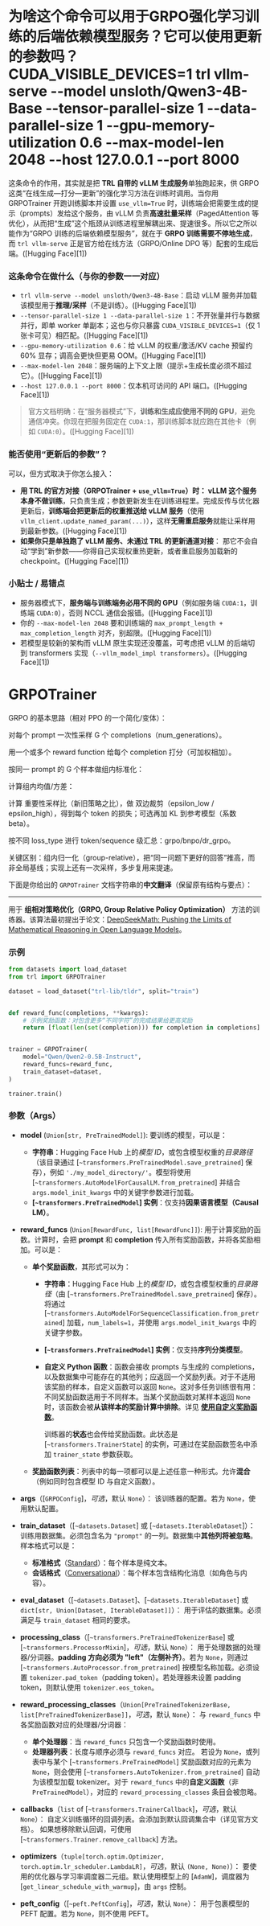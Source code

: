 # 为啥这个命令可以用于GRPO强化学习训练的后端依赖模型服务？它可以使用更新的参数吗？ CUDA_VISIBLE_DEVICES=1 trl vllm-serve --model unsloth/Qwen3-4B-Base --tensor-parallel-size 1 --data-parallel-size 1 --gpu-memory-utilization 0.6 --max-model-len 2048 --host 127.0.0.1 --port 8000
这条命令的作用，其实就是把 **TRL 自带的 vLLM 生成服务**单独跑起来，供 GRPO 这类“在线生成—打分—更新”的强化学习方法在训练时调用。当你用 GRPOTrainer 开跑训练脚本并设置 `use_vllm=True` 时，训练端会把需要生成的提示（prompts）发给这个服务，由 vLLM 负责**高速批量采样**（PagedAttention 等优化），从而把“生成”这个瓶颈从训练进程里解耦出来、提速很多。所以它之所以能作为“GRPO 训练的后端依赖模型服务”，就在于 **GRPO 训练需要不停地生成**，而 `trl vllm-serve` 正是官方给在线方法（GRPO/Online DPO 等）配套的生成后端。([Hugging Face][1])

### 这条命令在做什么（与你的参数一一对应）

* `trl vllm-serve --model unsloth/Qwen3-4B-Base`：启动 vLLM 服务并加载该模型用于**推理/采样**（不是训练）。([Hugging Face][1])
* `--tensor-parallel-size 1 --data-parallel-size 1`：不开张量并行与数据并行，即单 worker 单副本；这也与你只暴露 `CUDA_VISIBLE_DEVICES=1`（仅 1 张卡可见）相匹配。([Hugging Face][1])
* `--gpu-memory-utilization 0.6`：给 vLLM 的权重/激活/KV cache 预留约 60% 显存；调高会更快但更易 OOM。([Hugging Face][1])
* `--max-model-len 2048`：服务端的上下文上限（提示+生成长度必须不超过它）。([Hugging Face][1])
* `--host 127.0.0.1 --port 8000`：仅本机可访问的 API 端口。([Hugging Face][1])

> 官方文档明确：在“服务器模式”下，**训练和生成应使用不同的 GPU**，避免通信冲突。你现在把服务固定在 `CUDA:1`，那训练脚本就应跑在其他卡（例如 `CUDA:0`）。([Hugging Face][1])

### 能否使用“更新后的参数”？

可以，但方式取决于你怎么接入：

* **用 TRL 的官方对接（GRPOTrainer + `use_vllm=True`）**时：
  vLLM 这个服务**本身不做训练**，只负责生成；参数更新发生在训练进程里。完成反传与优化器更新后，**训练端会把更新后的权重推送给 vLLM 服务**（使用 `vllm_client.update_named_param(...)`），这样**无需重启服务**就能让采样用到最新参数。([Hugging Face][1])
* **如果你只是单独跑了 vLLM 服务、未通过 TRL 的更新通道对接**：
  那它不会自动“学到”新参数——你得自己实现权重热更新，或者重启服务加载新的 checkpoint。([Hugging Face][1])

### 小贴士 / 易错点

* 服务器模式下，**服务端与训练端务必用不同的 GPU**（例如服务端 `CUDA:1`，训练端 `CUDA:0`），否则 NCCL 通信会报错。([Hugging Face][1])
* 你的 `--max-model-len 2048` 要和训练端的 `max_prompt_length + max_completion_length` 对齐，别超限。([Hugging Face][1])
* 若模型是较新的架构而 vLLM 原生实现还没覆盖，可考虑把 vLLM 的后端切到 transformers 实现（`--vllm_model_impl transformers`）。([Hugging Face][1])


# GRPOTrainer

GRPO 的基本思路（相对 PPO 的一个简化/变体）：

对每个 prompt 一次性采样 G 个 completions（num_generations）。

用一个或多个 reward function 给每个 completion 打分（可加权相加）。

按同一 prompt 的 G 个样本做组内标准化：

计算组内均值/方差：

计算 重要性采样比（新旧策略之比），做 双边裁剪（epsilon_low / epsilon_high），得到每个 token 的损失；可选再加 KL 到参考模型（系数 beta）。

按不同 loss_type 进行 token/sequence 级汇总：grpo/bnpo/dr_grpo。

关键区别：组内归一化（group-relative），把“同一问题下更好的回答”推高，而非全局基线；实现上还有一次采样，多步复用来提速。

下面是你给出的 `GRPOTrainer` 文档字符串的**中文翻译**（保留原有结构与要点）：

---

用于 **组相对策略优化（GRPO, Group Relative Policy Optimization）** 方法的训练器。该算法最初提出于论文：[DeepSeekMath: Pushing the Limits of Mathematical Reasoning in Open Language Models](https://huggingface.co/papers/2402.03300)。

### 示例

```python
from datasets import load_dataset
from trl import GRPOTrainer

dataset = load_dataset("trl-lib/tldr", split="train")


def reward_func(completions, **kwargs):
    # 示例奖励函数：对包含更多“不同字符”的完成结果给更高奖励
    return [float(len(set(completion))) for completion in completions]


trainer = GRPOTrainer(
    model="Qwen/Qwen2-0.5B-Instruct",
    reward_funcs=reward_func,
    train_dataset=dataset,
)

trainer.train()
```

### 参数（Args）

* **model** (`Union[str, PreTrainedModel]`):
  要训练的模型，可以是：

  * **字符串**：Hugging Face Hub 上的*模型 ID*，或包含模型权重的*目录路径*（该目录通过 \[`~transformers.PreTrainedModel.save_pretrained`] 保存），例如 `'./my_model_directory/'`。模型将使用 \[`~transformers.AutoModelForCausalLM.from_pretrained`] 并结合 `args.model_init_kwargs` 中的关键字参数进行加载。
  * **\[`~transformers.PreTrainedModel`] 实例**：仅支持**因果语言模型（Causal LM）**。

* **reward\_funcs** (`Union[RewardFunc, list[RewardFunc]]`):
  用于计算奖励的函数。计算时，会把 **prompt** 和 **completion** 传入所有奖励函数，并将各奖励相加。可以是：

  * **单个奖励函数**，其形式可以为：

    * **字符串**：Hugging Face Hub 上的*模型 ID*，或包含模型权重的*目录路径*（由 \[`~transformers.PreTrainedModel.save_pretrained`] 保存）。将通过 \[`~transformers.AutoModelForSequenceClassification.from_pretrained`] 加载，`num_labels=1`，并使用 `args.model_init_kwargs` 中的关键字参数。
    * **\[`~transformers.PreTrainedModel`] 实例**：仅支持**序列分类模型**。
    * **自定义 Python 函数**：函数会接收 prompts 与生成的 completions，以及数据集中可能存在的其他列；应返回一个奖励列表。对于不适用该奖励的样本，自定义函数可以返回 `None`。这对多任务训练很有用：不同奖励函数适用于不同样本。当某个奖励函数对某样本返回 `None` 时，该函数会被**从该样本的奖励计算中排除**。详见 **[使用自定义奖励函数](#using-a-custom-reward-function)**。

      训练器的**状态**也会传给奖励函数。此状态是 \[`~transformers.TrainerState`] 的实例，可通过在奖励函数签名中添加 `trainer_state` 参数获取。
  * **奖励函数列表**：列表中的每一项都可以是上述任意一种形式。允许**混合**（例如同时包含模型 ID 与自定义函数）。

* **args**（\[`GRPOConfig`]，*可选*，默认 `None`）：
  该训练器的配置。若为 `None`，使用默认配置。

* **train\_dataset**（\[`~datasets.Dataset`] 或 \[`~datasets.IterableDataset`]）：
  训练用数据集。必须包含名为 `"prompt"` 的一列。数据集中**其他列将被忽略**。样本格式可以是：

  * **标准格式**（[Standard](dataset_formats#standard)）：每个样本是纯文本。
  * **会话格式**（[Conversational](dataset_formats#conversational)）：每个样本包含结构化消息（如角色与内容）。

* **eval\_dataset**（\[`~datasets.Dataset`]、\[`~datasets.IterableDataset`] 或 `dict[str, Union[Dataset, IterableDataset]]`）：
  用于评估的数据集。必须满足与 `train_dataset` 相同的要求。

* **processing\_class**（\[`~transformers.PreTrainedTokenizerBase`] 或 \[`~transformers.ProcessorMixin`]，*可选*，默认 `None`）：
  用于处理数据的处理器/分词器。**padding 方向必须为 "left"（左侧补齐）**。若为 `None`，则通过 \[`~transformers.AutoProcessor.from_pretrained`] 按模型名称加载。必须设置 `tokenizer.pad_token`（padding token）。若处理器未设置 padding token，则默认使用 `tokenizer.eos_token`。

* **reward\_processing\_classes**（`Union[PreTrainedTokenizerBase, list[PreTrainedTokenizerBase]]`，*可选*，默认 `None`）：
  与 `reward_funcs` 中各奖励函数对应的处理器/分词器：

  * **单个处理器**：当 `reward_funcs` 只包含一个奖励函数时使用。
  * **处理器列表**：长度与顺序必须与 `reward_funcs` 对应。
    若设为 `None`，或列表中与某个 \[`~transformers.PreTrainedModel`] 奖励函数对应的元素为 `None`，则会使用 \[`~transformers.AutoTokenizer.from_pretrained`] 自动为该模型加载 tokenizer。对于 `reward_funcs` 中的**自定义函数**（非 `PreTrainedModel`），对应的 `reward_processing_classes` 条目会被忽略。

* **callbacks**（`list` of \[`~transformers.TrainerCallback`]，*可选*，默认 `None`）：
  自定义训练循环的回调列表。会添加到默认回调集合中（详见官方文档）。
  如果想移除默认回调，可使用 \[`~transformers.Trainer.remove_callback`] 方法。

* **optimizers**（`tuple[torch.optim.Optimizer, torch.optim.lr_scheduler.LambdaLR]`，*可选*，默认 `(None, None)`）：
  要使用的优化器与学习率调度器二元组。默认使用模型上的 \[`AdamW`]，调度器为 \[`get_linear_schedule_with_warmup`]，由 `args` 控制。

* **peft\_config**（\[`~peft.PeftConfig`]，*可选*，默认 `None`）：
  用于包裹模型的 PEFT 配置。若为 `None`，则不使用 PEFT。

